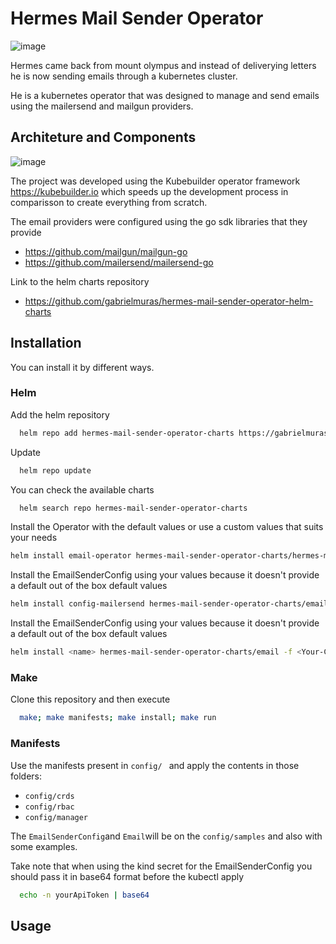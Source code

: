
# Hermes Mail Sender Operator

![image](https://github.com/gabrielmuras/hermes-mail-sender-operator-helm-charts/assets/62755656/b8a29704-d9be-41f2-8872-43d8777a0411)

Hermes came back from mount olympus and instead of deliverying letters he is now sending emails through a kubernetes cluster. 

He is a kubernetes operator that was designed to manage and send emails using the mailersend and mailgun providers.

## Architeture and Components

![image](https://github.com/gabrielmuras/hermes-mail-sender-operator-helm-charts/assets/62755656/dd9e8798-7109-4d8e-8f35-e89a5768e190)

The project was developed using the Kubebuilder operator framework https://kubebuilder.io which speeds up the development process in comparisson to create everything from scratch.

The email providers were configured using the go sdk libraries that they provide 
- https://github.com/mailgun/mailgun-go
- https://github.com/mailersend/mailersend-go

Link to the helm charts repository

- https://github.com/gabrielmuras/hermes-mail-sender-operator-helm-charts


## Installation

You can install it by different ways.

### Helm

Add the helm repository

```bash
  helm repo add hermes-mail-sender-operator-charts https://gabrielmuras.github.io/hermes-mail-sender-operator-helm-charts
```
Update

```bash
  helm repo update
```

You can check the available charts

```bash
  helm search repo hermes-mail-sender-operator-charts
```

Install the Operator with the default values or use a custom values that suits your needs

```bash
helm install email-operator hermes-mail-sender-operator-charts/hermes-mail-sender-operator
```

Install the EmailSenderConfig using your values because it doesn't provide a default out of the box default values

```bash
helm install config-mailersend hermes-mail-sender-operator-charts/email-sender-config -f <Your-Custom-Yaml>.yaml
```
Install the EmailSenderConfig using your values because it doesn't provide a default out of the box default values

```bash
helm install <name> hermes-mail-sender-operator-charts/email -f <Your-Custom-Yaml>.yaml
```

### Make

Clone this repository and then execute

```bash
  make; make manifests; make install; make run
```

### Manifests

Use the manifests present in `config/ ` and apply the contents in those folders:

- `config/crds`
- `config/rbac`
- `config/manager`

The `EmailSenderConfig`and `Email`will be on the `config/samples` and also with some examples.

Take note that when using the kind secret for the EmailSenderConfig you should pass it in base64 format before the kubectl apply

```bash
  echo -n yourApiToken | base64
```

## Usage

